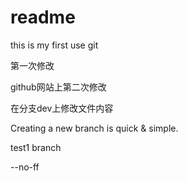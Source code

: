 # readme

this is my first use git

第一次修改

github网站上第二次修改

在分支dev上修改文件内容

Creating a new branch is quick & simple.

test1 branch

--no-ff